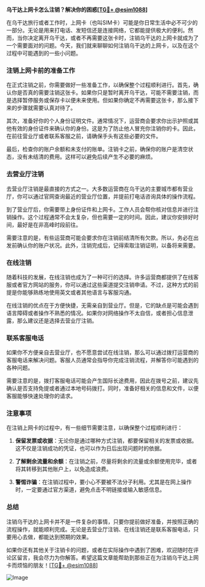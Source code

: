 **乌干达上网卡怎么注销？解决你的困惑[[TG💪+ @esim1088](https://t.me/s/esim1088)]**

在乌干达旅行或者工作时，上网卡（也叫SIM卡）可能是你日常生活中必不可少的一部分。无论是用来打电话、发短信还是连接网络，它都能提供极大的便利。然而，当你决定离开乌干达，或者不再需要这张卡时，注销乌干达的上网卡就成为了一个需要面对的问题。今天，我们就来聊聊如何注销乌干达的上网卡，以及在这个过程中可能遇到的一些小问题。

### 注销上网卡前的准备工作

在正式注销之前，你需要做好一些准备工作，以确保整个过程顺利进行。首先，确认你是否真的需要注销这张卡。如果你只是暂时离开乌干达，可能不需要注销，而是选择暂停服务或保存卡以便未来使用。但如果你确定不再需要这张卡，那么接下来的步骤就需要认真对待了。

其次，准备好你的个人身份证明文件。通常情况下，运营商会要求你出示护照或其他有效的身份证件来确认你的身份。这是为了防止他人冒充你注销你的卡。因此，在前往营业厅或者联系客服之前，请确保手头有这些必要的文件。

最后，检查你的账户余额和未支付的账单。注销卡之前，确保你的账户是清空状态，没有未结清的费用。这样可以避免后续产生不必要的麻烦。

### 去营业厅注销

去营业厅注销是最直接的方式之一。大多数运营商在乌干达的主要城市都有营业厅，你可以通过官网查询最近的营业厅位置，并提前打电话咨询具体的操作流程。

到了营业厅后，你需要带上身份证件和上网卡。工作人员会帮你核对信息并进行注销操作。这个过程通常不会太复杂，但也需要一定的时间。因此，建议你安排好时间，最好是在非高峰时段前往。

需要注意的是，有些运营商可能会要求你在注销前结清所有欠款。所以，务必在出发前确认你的账户状况。此外，注销完成后，记得索取注销证明，以备将来需要。

### 在线注销

随着科技的发展，在线注销也成为了一种可行的选择。许多运营商都提供了在线客服或者官方网站的服务，你可以通过这些渠道提交注销申请。不过，这种方式的前提是你能够熟练地使用英文或者其他语言与客服沟通。

在线注销的优点在于方便快捷，无需亲自到营业厅。但是，它的缺点是可能会遇到语言障碍或者操作不熟悉的情况。如果你对网络操作不太自信，或者担心信息泄露，那么建议还是选择去营业厅注销。

### 联系客服电话

如果你不方便亲自去营业厅，也不愿意尝试在线注销，那么可以通过拨打运营商的客服电话来解决问题。客服人员通常会指导你完成注销流程，并解答你可能遇到的各种问题。

需要注意的是，拨打客服电话可能会产生国际长途费用，因此在拨号之前，建议先确认是否支持免提或者通过本地号码拨打。同时，准备好相关的信息和文件，以便客服能够快速处理你的请求。

### 注意事项

在注销上网卡的过程中，有一些细节需要注意，以确保整个过程顺利进行：

1. **保留发票或收据**：无论你是通过哪种方式注销，都要保留相关的发票或收据。这不仅是注销成功的凭证，也可以作为日后出现问题时的依据。
   
2. **了解剩余流量和余额**：在注销之前，尽量将剩余的流量或余额使用完毕，或者将其转移到其他账户上，以免造成浪费。

3. **警惕诈骗**：在注销过程中，要小心不要被不法分子利用。尤其是在网上操作时，一定要通过官方渠道，避免点击不明链接或输入敏感信息。

### 总结

注销乌干达的上网卡并不是一件复杂的事情，只要你提前做好准备，并按照正确的流程操作，就能顺利完成。无论是去营业厅注销、在线注销还是联系客服电话，只要用心去做，都能达到预期的效果。

如果你还有其他关于注销卡的问题，或者在实际操作中遇到了困难，欢迎随时在评论区留言，我会尽力为你解答。希望这篇文章能帮助到那些正在为注销乌干达上网卡而烦恼的朋友！[[TG💪+ @esim1088](https://t.me/s/esim1088)] 

![Image](https://i.postimg.cc/4NQfJmqS/Snipaste-2025-05-13-00-14-12.png)